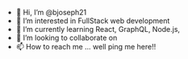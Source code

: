 - 👋 Hi, I’m @bjoseph21
- 👀 I’m interested in FullStack web development
- 🌱 I’m currently learning React, GraphQL, Node.js, 
- 💞️ I’m looking to collaborate on 
- 📫 How to reach me ... well ping me here!!

<!---
bjoseph21/bjoseph21 is a ✨ special ✨ repository because its `README.md` (this file) appears on your GitHub profile.
You can click the Preview link to take a look at your changes.
--->
